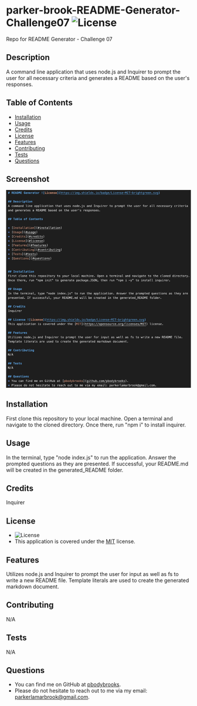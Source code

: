 # parker-brook-README-Generator-Challenge07 ![License](https://img.shields.io/badge/License-MIT-brightgreen.svg)
Repo for README Generator - Challenge 07

## Description 
A command line application that uses node.js and Inquirer to prompt the user for all necessary criteria and generates a README based on the user's responses.

## Table of Contents

* [Installation](#installation)
* [Usage](#usage)
* [Credits](#credits)
* [License](#license)
* [Features](#features)
* [Contributing](#contributing)
* [Tests](#tests)
* [Questions](#questions)

## Screenshot
![Screenshot of app.](assets/images/screenshot.png)

## Installation 
First clone this repository to your local machine. Open a terminal and navigate to the cloned directory. Once there, run "npm i" to install inquirer.

## Usage 
In the terminal, type "node index.js" to run the application. Answer the prompted questions as they are presented. If successful, your README.md will be created in the generated_README folder.

## Credits 
Inquirer

## License 
* ![License](https://img.shields.io/badge/License-MIT-brightgreen.svg)
* This application is covered under the [MIT](https://opensource.org/licenses/MIT) license.

## Features 
Utilizes node.js and Inquirer to prompt the user for input as well as fs to write a new README file. Template literals are used to create the generated markdown document.

## Contributing 
N/A

## Tests 
N/A

## Questions 
* You can find me on GitHub at [pbodybrooks](https://github.com/pbodybrooks). 
* Please do not hesitate to reach out to me via my email: parkerlamarbrook@gmail.com.
